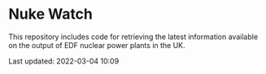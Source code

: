 # Nuke Watch

This repository includes code for retrieving the latest information available on the output of EDF nuclear power plants in the UK.

Last updated: 2022-03-04 10:09